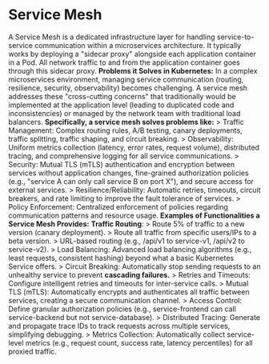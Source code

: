 # Service Mesh
A Service Mesh is a dedicated infrastructure layer for handling service-to-service communication within a microservices architecture. It typically works by deploying a "sidecar proxy" alongside each application container in a Pod. All network traffic to and from the application container goes through this sidecar proxy.
**Problems it Solves in Kubernetes:**
In a complex microservices environment, managing service communication (routing, resilience, security, observability) becomes challenging. A service mesh addresses these "cross-cutting concerns" that traditionally would be implemented at the application level (leading to duplicated code and inconsistencies) or managed by the network team with traditional load balancers.
    **Specifically, a service mesh solves problems like:**
        > Traffic Management: Complex routing rules, A/B testing, canary deployments, traffic splitting, traffic shaping, and circuit breaking.
        > Observability: Uniform metrics collection (latency, error rates, request volume), distributed tracing, and comprehensive logging for all service communications.
        > Security: Mutual TLS (mTLS) authentication and encryption between services without application changes, fine-grained authorization policies (e.g., "service A can only call service B on port X"), and secure access for external services.
        > Resilience/Reliability: Automatic retries, timeouts, circuit breakers, and rate limiting to improve the fault tolerance of services.
        > Policy Enforcement: Centralized enforcement of policies regarding communication patterns and resource usage.
    **Examples of Functionalities a Service Mesh Provides:**
        **Traffic Routing**:
        > Route 5% of traffic to a new version (canary deployment).
        > Route all traffic from specific users/IPs to a beta version.
        > URL-based routing (e.g., /api/v1 to service-v1, /api/v2 to service-v2).
        > Load Balancing: Advanced load balancing algorithms (e.g., least requests, consistent hashing) beyond what a basic Kubernetes Service offers.
        > Circuit Breaking: Automatically stop sending requests to an unhealthy service to prevent **cascading failures.**
        > Retries and Timeouts: Configure intelligent retries and timeouts for inter-service calls.
        > Mutual TLS (mTLS): Automatically encrypts and authenticates all traffic between services, creating a secure communication channel.
        > Access Control: Define granular authorization policies (e.g., service-frontend can call service-backend but not service-database).
        > Distributed Tracing: Generate and propagate trace IDs to track requests across multiple services, simplifying debugging.
        > Metrics Collection: Automatically collect service-level metrics (e.g., request count, success rate, latency percentiles) for all proxied traffic.    
